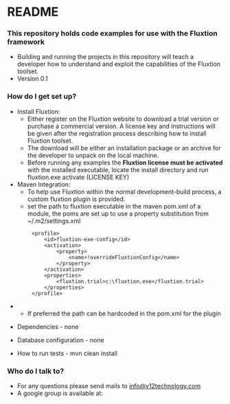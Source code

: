 # README #

### This repository holds code examples for use with the Fluxtion framework ###

* Building and running the projects in this repository will teach a developer how to understand and exploit the capabilities of the Fluxtion toolset.
* Version 0.1

### How do I get set up? ###

* Install Fluxtion:
    * Either register on the Fluxtion website to download a trial version or purchase a commercial version. A license key and instructions will be given after the registration process describing how to install Fluxtion toolset.
    * The download will be either an installation package or an archive for the developer to unpack on the local machine.
    * Before running any examples the **Fluxtion license must be activated** with the installed executable, locate the install directory and run fluxtion.exe activate (LICENSE KEY) 
* Maven Integration:
    * To help use Fluxtion within the normal development-build process, a custom fluxtion plugin is provided.
    * set the path to fluxtion executable in the maven pom.xml of a module, the poms are set up to use a property substitution from ~/.m2/settings.xml 
```
		<profile>
			<id>fluxtion-exe-config</id>
			<activation>
				<property>
					<name>!overrideFluxtionConfig</name>
				</property>
			</activation>
			<properties>
				<fluxtion.trial>c:\fluxtion.exe</fluxtion.trial>
			</properties>
		</profile>
```
*
	* If preferred the path can be hardcoded in the pom.xml for the plugin

* Dependencies - none
* Database configuration - none
* How to run tests - mvn clean install 


### Who do I talk to? ###

* For any questions please send mails to info@v12technology.com
* A google group is available at: 

